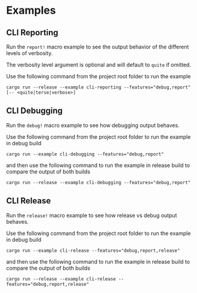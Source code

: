 # Examples

## CLI Reporting

Run the `report!` macro example to see the output behavior of the different levels of verbosity.

The verbosity level argument is optional and will default to `quite` if omitted.

Use the following command from the project root folder to run the example

```shell
cargo run --release --example cli-reporting --features="debug,report" [-- <quite|terse|verbose>]
```

## CLI Debugging 

Run the `debug!` macro example to see how debugging output behaves.

Use the following command from the project root folder to run the example in debug build

```shell
cargo run --example cli-debugging --features="debug,report"
```

and then use the following command to run the example in release build to compare the output of both builds

```shell
cargo run --release --example cli-debugging --features="debug,report"
```

## CLI Release 

Run the `release!` macro example to see how release vs debug output behaves.

Use the following command from the project root folder to run the example in debug build

```shell
cargo run --example cli-release --features="debug,report,release"
```

and then use the following command to run the example in release build to compare the output of both builds

```shell
cargo run --release --example cli-release --features="debug,report,release"
```
